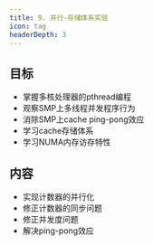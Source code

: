```yaml
---
title: 9. 并行-存储体系实验
icon: tag
headerDepth: 3
---
```

## 目标
- 掌握多核处理器的pthread编程
- 观察SMP上多线程并发程序行为
- 消除SMP上cache ping-pong效应
- 学习cache存储体系
- 学习NUMA内存访存特性

## 内容
- 实现计数器的并行化
- 修正计数器的同步问题
- 修正并发度问题
- 解决ping-pong效应

